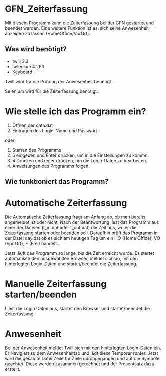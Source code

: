 # GFN_Zeiterfassung

Mit diesem Programm kann die Zeiterfassung bei der GFN gestartet und beendet werden.
Eine weitere Funktion ist es, sich seine Anwesenheit anzeigen zu lassen (HomeOffice/VorOrt).

## Was wird benötigt?
- twill 3.3 
- selenium 4.26.1
- Keyboard

Twill wird für die Prüfung der Anwesenheit benötigt.

Selenium wird für die Zeiterfassung benötigt.

# Wie stelle ich das Programm ein?
1. Öffnen der data.dat
2. Eintragen des Login-Name und Passwort
   
oder

1. Starten des Programms
2. 5 eingeben und Enter drücken, um in die Einstellungen zu kommn.
3. 4 Drücken und enter drücken, um die Login-Daten zu bearbeiten.
4. Anweisungen des Programms folgen.

## Wie funktioniert das Programm?
# Automatische Zeiterfassung
Die Automatische Zeiterfassung fragt am Anfang ab, ob man bereits angemeldet ist oder nicht.
Nach der Beantwortung liest das Programm aus einer der Dateien (t_in.dat oder t_out.dat) die Zeit aus, wo er die Zeiterfassung starten oder beenden soll.
Daraufhin prüft das Programm in der Datei day.dat ob es sich am heutigen Tag um ein HO (Home Office), VO (Vor Ort), F (Frei) handelt.

Jetzt läuft das Programm so lange, bis die Zeit erreicht wurde.
Es startet automatisch den ausgewählten Browser, meldet sich an, 
mit den hinterlegten Login-Daten und startet/beendet die Zeiterfassung.

# Manuelle Zeiterfassung starten/beenden
Liest die Login Daten aus, startet den Browser und startet/beendet die Zeiterfassung.

# Anwesenheit
Bei der Anwesenheit meldet Twill sich mit den hinterlegten Login-Daten ein.
Er Navigiert zu dem Anwesenheittab und lädt diese Temporer runter.
Jetzt wird die gesamte Datei Zeile für Zeile durchgegangen und auf die Symbole geachtet.
Diese werden zusammen gerechnet und der Prosentsatz dazu erstellt.

